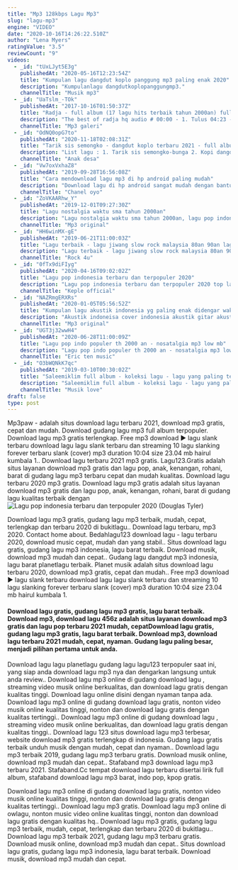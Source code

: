 ```yaml
---
title: "Mp3 128kbps Lagu Mp3"
slug: "lagu-mp3"
engine: "VIDEO"
date: "2020-10-16T14:26:22.510Z"
author: "Lena Myers"
ratingValue: "3.5"
reviewCount: "9"
videos:
  - _id: "tUxLJyt5E3g"
    publishedAt: "2020-05-16T12:23:54Z"
    title: "Kumpulan lagu dangdut koplo panggung mp3 paling enak 2020"
    description: "Kumpulanlagu dangdutkoplopanggungmp3."
    channelTitle: "Musik mp3"
  - _id: "UaTslm_-TOk"
    publishedAt: "2017-10-16T01:50:37Z"
    title: "Radja - full album (17 lagu hits terbaik tahun 2000an) full lirik"
    description: "The best of radja hq audio # 00:00 - 1. Tulus 04:23 - 2. Jujur 09:15 - 3. Ikhlas 13:15 - 4. Yakin 18:31 - 5. Bbc (benci bilang cinta) 23:12 - 6. Cinderella"
    channelTitle: "Mp3 galeri"
  - _id: "OdNQ0opG7to"
    publishedAt: "2020-11-18T02:08:31Z"
    title: "Tarik sis semongko - dangdut koplo terbaru 2021 - full album"
    description: "List lagu : 1. Tarik sis semongko-bunga 2. Kopi dangdut 3. Tepung kanji 4. Losdol 5. Banyu moto 6. Apakah itu cinta 7. Gaun merah 8. Berbeza kasta 9."
    channelTitle: "Anak desa"
  - _id: "Vw7oxVxhaZ8"
    publishedAt: "2019-09-28T16:56:08Z"
    title: "Cara mendownload lagu mp3 di hp android paling mudah"
    description: "Download lagu di hp android sangat mudah dengan bantuan aplikasi sekali klik langsung tersimpan di penyimpanan file link download"
    channelTitle: "Chanel oyo"
  - _id: "ZoVKAARhw_Y"
    publishedAt: "2019-12-01T09:27:30Z"
    title: "Lagu nostalgia waktu sma tahun 2000an"
    description: "Lagu nostalgia waktu sma tahun 2000an, lagu pop indonesia lawas tahun 2000an, lagu indonesia paling enak didengar waktu kerja, sheila on 7 lagu lawas,"
    channelTitle: "Mp3 original"
  - _id: "HH6winMX-gE"
    publishedAt: "2019-06-21T11:00:03Z"
    title: "Lagu terbaik - lagu jiwang slow rock malaysia 80an 90an lagu malaysia lama terbaik"
    description: "Lagu terbaik - lagu jiwang slow rock malaysia 80an 90an lagu malaysia lama terbaik lagu terbaik - lagu jiwang slow rock malaysia 80an 90an lagu"
    channelTitle: "Rock 4u"
  - _id: "0fTx9diFIyg"
    publishedAt: "2020-04-16T09:02:02Z"
    title: "Lagu pop indonesia terbaru dan terpopuler 2020"
    description: "Lagu pop indonesia terbaru dan terpopuler 2020 top lagu pop indonesia terbaru 2020 terbaik dan terpopuler tag: lagu pop terbaru 2020, lagu pop"
    channelTitle: "Keple official"
  - _id: "NAZRmgERXRs"
    publishedAt: "2020-01-05T05:56:52Z"
    title: "Kumpulan lagu akustik indonesia yg paling enak didengar waktu kerja."
    description: "Akustik indoneisa cover indonesia akustik gitar akustik list 1. Aku milikmu _ iwan fals 2. Kasih tak sampai _ padi 3. Maafkan aku _ enda ungu 4. Cobalah"
    channelTitle: "Mp3 original"
  - _id: "UGT3j32wwH4"
    publishedAt: "2020-06-28T11:00:09Z"
    title: "Lagu pop indo populer th 2000 an - nosatalgia mp3 low mb"
    description: "Lagu pop indo populer th 2000 an - nosatalgia mp3 low mb mendengarkan musik mp3 tapi irit kuota ya disini, lagu lagu ini berdasarkan konten creativ"
    channelTitle: "Eric ten music"
  - _id: "O3bWQNkK7qc"
    publishedAt: "2019-03-10T00:30:02Z"
    title: "Saleemiklim full album - koleksi lagu - lagu yang paling terkenal dari saleemiklim"
    description: "Saleemiklim full album - koleksi lagu - lagu yang paling terkenal dari saleemiklim saleemiklim full album - koleksi lagu"
    channelTitle: "Musik love"
draft: false
type: post
---
```


Mp3paw - adalah situs download lagu terbaru 2021, download mp3 gratis, cepat dan mudah. Download gudang lagu mp3 full album terpopuler. Download lagu mp3 gratis terlengkap. Free mp3 download ▶ lagu slank terbaru download lagu lagu slank terbaru dan streaming 10 lagu slanking forever terbaru slank (cover) mp3 duration 10:04 size 23.04 mb  hairul kumbala 1.. Download lagu terbaru 2021 mp3 gratis. Lagu123.Gratis adalah situs layanan download mp3 gratis dan lagu pop, anak, kenangan, rohani, barat di gudang lagu mp3 terbaru cepat dan mudah kualitas. Download lagu terbaru 2020 mp3 gratis. Download lagu mp3 gratis adalah situs layanan download mp3 gratis dan lagu pop, anak, kenangan, rohani, barat di gudang lagu kualitas terbaik dengan
![Lagu pop indonesia terbaru dan terpopuler 2020 (Douglas Tyler)](https://i.ytimg.com/vi/0fTx9diFIyg/hqdefault.jpg "Lagu pop indonesia terbaru dan terpopuler 2020 (Minerva Turner)")

Download lagu mp3 gratis, gudang lagu mp3 terbaik, mudah, cepat, terlengkap dan terbaru 2020 di bukitlagu.. Download lagu terbaru, mp3 2020. Contact home about. Bedahlagu123 download lagu - lagu terbaru 2020, download music cepat, mudah dan yang stabil.. Situs download lagu gratis, gudang lagu mp3 indonesia, lagu barat terbaik. Download musik, download mp3 mudah dan cepat.. Gudang lagu dangdut mp3 indonesia, lagu barat planetlagu terbaik. Planet musik adalah situs download lagu terbaru 2020, download mp3 gratis, cepat dan mudah.. Free mp3 download ▶ lagu slank terbaru download lagu lagu slank terbaru dan streaming 10 lagu slanking forever terbaru slank (cover) mp3 duration 10:04 size 23.04 mb  hairul kumbala 1.
<!--inArticleAds-->

<!--galleryOne-->

#### Download lagu gratis, gudang lagu mp3 gratis, lagu barat terbaik. Download mp3, download lagu 456z adalah situs layanan download mp3 gratis dan lagu pop terbaru 2021 mudah, cepatDownload lagu gratis, gudang lagu mp3 gratis, lagu barat terbaik. Download mp3, download lagu terbaru 2021 mudah, cepat, nyaman. Gudang lagu paling besar, menjadi pilihan pertama untuk anda.
<!--inArticleAds-->

<!--galleryTwo-->

Download lagu lagu planetlagu gudang lagu lagu123 terpopuler saat ini, yang siap anda download lagu mp3 nya dan dengarkan langsung untuk anda review.. Download lagu mp3 online di gudang download lagu , streaming video musik online berkualitas, dan download lagu gratis dengan kualitas tinggi. Download lagu online disini dengan nyaman tanpa ada. Download lagu mp3 online di gudang download lagu gratis, nonton video musik online kualitas tinggi, nonton dan download lagu gratis dengan kualitas tertinggi.. Download lagu mp3 online di gudang download lagu , streaming video musik online berkualitas, dan download lagu gratis dengan kualitas tinggi.. Download lagu 123 situs download lagu mp3 terbesar, website download mp3 gratis terlengkap di indonesia. Gudang lagu gratis terbaik unduh musik dengan mudah, cepat dan nyaman.. Download lagu mp3 terbaik 2019, gudang lagu mp3 terbaru gratis. Download musik online, download mp3 mudah dan cepat.. Stafaband mp3 download lagu mp3 terbaru 2021. Stafaband.Cc tempat download lagu terbaru disertai lirik full album, stafaband download lagu mp3 barat, indo pop, kpop gratis.
<!--galleryThree-->

Download lagu mp3 online di gudang download lagu gratis, nonton video musik online kualitas tinggi, nonton dan download lagu gratis dengan kualitas tertinggi.. Download lagu mp3 gratis. Download lagu mp3 online di owlagu, nonton music video online kualitas tinggi, nonton dan download lagu gratis dengan kualitas hq.. Download lagu mp3 gratis, gudang lagu mp3 terbaik, mudah, cepat, terlengkap dan terbaru 2020 di bukitlagu.. Download lagu mp3 terbaik 2021, gudang lagu mp3 terbaru gratis. Download musik online, download mp3 mudah dan cepat.. Situs download lagu gratis, gudang lagu mp3 indonesia, lagu barat terbaik. Download musik, download mp3 mudah dan cepat.